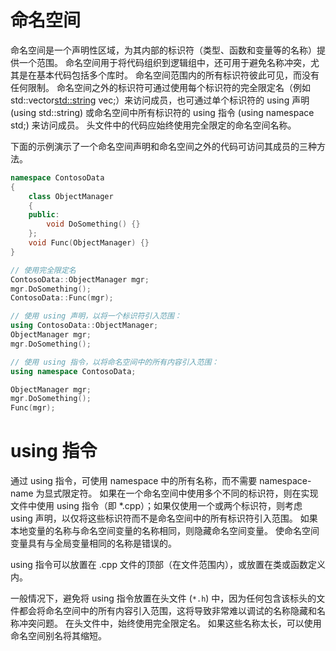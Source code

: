 # 命名空间

命名空间是一个声明性区域，为其内部的标识符（类型、函数和变量等的名称）提供一个范围。 命名空间用于将代码组织到逻辑组中，还可用于避免名称冲突，尤其是在基本代码包括多个库时。 命名空间范围内的所有标识符彼此可见，而没有任何限制。 命名空间之外的标识符可通过使用每个标识符的完全限定名（例如 std::vector<std::string> vec;）来访问成员，也可通过单个标识符的 using 声明 (using std::string) 或命名空间中所有标识符的 using 指令 (using namespace std;) 来访问成员。 头文件中的代码应始终使用完全限定的命名空间名称。

下面的示例演示了一个命名空间声明和命名空间之外的代码可访问其成员的三种方法。

```c++
namespace ContosoData
{
    class ObjectManager
    {
    public:
        void DoSomething() {}
    };
    void Func(ObjectManager) {}
}

// 使用完全限定名
ContosoData::ObjectManager mgr;
mgr.DoSomething();
ContosoData::Func(mgr);

// 使用 using 声明，以将一个标识符引入范围：
using ContosoData::ObjectManager;
ObjectManager mgr;
mgr.DoSomething();

// 使用 using 指令，以将命名空间中的所有内容引入范围：
using namespace ContosoData;

ObjectManager mgr;
mgr.DoSomething();
Func(mgr);
```

# using 指令

通过 using 指令，可使用 namespace 中的所有名称，而不需要 namespace-name 为显式限定符。 如果在一个命名空间中使用多个不同的标识符，则在实现文件中使用 using 指令（即 \*.cpp）；如果仅使用一个或两个标识符，则考虑 using 声明，以仅将这些标识符而不是命名空间中的所有标识符引入范围。 如果本地变量的名称与命名空间变量的名称相同，则隐藏命名空间变量。 使命名空间变量具有与全局变量相同的名称是错误的。

using 指令可以放置在 .cpp 文件的顶部（在文件范围内），或放置在类或函数定义内。

一般情况下，避免将 using 指令放置在头文件 (`*.h`) 中，因为任何包含该标头的文件都会将命名空间中的所有内容引入范围，这将导致非常难以调试的名称隐藏和名称冲突问题。 在头文件中，始终使用完全限定名。 如果这些名称太长，可以使用命名空间别名将其缩短。
